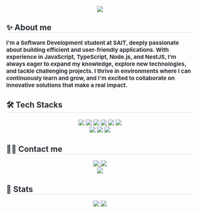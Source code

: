 <div align="center">
    <img src="https://capsule-render.vercel.app/api?type=waving&color=f3bebe&height=120&text=Hello%20World%20👋%20I'm%20Nara!&animation=twinkling&fontColor=f28da6&fontSize=50" />
</div>

<div style="text-align: left;">
    <h2 style="border-bottom: 1px solid #d8dee4; color: #282d33;"> ✨ About me </h2>
    <div style="font-weight: 700; font-size: 15px; text-align: left; color: #282d33;">
        I'm a Software Development student at SAIT, deeply passionate about building efficient and user-friendly applications. With experience in JavaScript, TypeScript, Node.js, and NestJS, I’m always eager to expand my knowledge, explore new technologies, and tackle challenging projects. I thrive in environments where I can continuously learn and grow, and I'm excited to collaborate on innovative solutions that make a real impact.
    </div>
</div>

<div style="text-align: left;">
    <h2 style="border-bottom: 1px solid #d8dee4; color: #282d33;"> 🛠️ Tech Stacks </h2>
    <div align="center">
        <img src="https://img.shields.io/badge/JavaScript-F7DF1E?style=plastic&logo=JavaScript&logoColor=white">
        <img src="https://img.shields.io/badge/TypeScript-3178C6?style=plastic&logo=TypeScript&logoColor=white">
        <img src="https://img.shields.io/badge/Node.js-339933?style=plastic&logo=Node.js&logoColor=white">
        <img src="https://img.shields.io/badge/NestJS-E0234E?style=plastic&logo=NestJS&logoColor=white">
        <img src="https://img.shields.io/badge/React-61DAFB?style=plastic&logo=React&logoColor=white">
        <img src="https://img.shields.io/badge/C%23-239120?style=plastic&logo=C-Sharp&logoColor=white">
        <br/>
        <img src="https://img.shields.io/badge/HTML5-E34F26?style=plastic&logo=HTML5&logoColor=white">
        <img src="https://img.shields.io/badge/CSS3-1572B6?style=plastic&logo=CSS3&logoColor=white">
        <img src="https://img.shields.io/badge/Tailwind%20CSS-06B6D4?style=plastic&logo=Tailwind-CSS&logoColor=white">
    </div>
</div>

<div style="text-align: left;">
    <h2 style="border-bottom: 1px solid #d8dee4; color: #282d33;"> 🧑‍💻 Contact me </h2>
    <div align="center">
        <a href="mailto:narapark7561@gmail.com">
            <img src="https://img.shields.io/badge/Gmail-EA4335?style=plastic&logo=Gmail&logoColor=white&link=mailto:narapark7561@gmail.com">
        </a>
        <a href="https://www.linkedin.com/in/narapark7561/">
            <img src="https://img.shields.io/badge/LinkedIn-0A66C2?style=plastic&logo=LinkedIn&logoColor=white&link=https://www.linkedin.com/in/narapark7561/">
        </a>
    </div>
    <div align="center">
        <a href="https://hits.seeyoufarm.com">
            <img src="https://hits.seeyoufarm.com/api/count/incr/badge.svg?url=https%3A%2F%2Fgithub.com%2Fnarapark7561%2F&count_bg=%23000000&title_bg=%23000000&icon=github.svg&icon_color=%23FFFFFF&title=GitHub&edge_flat=false" />
        </a>
    </div>
</div>

<div style="text-align: left;">
    <h2 style="border-bottom: 1px solid #d8dee4; color: #282d33;"> 🏅 Stats </h2>
    <div align="center">
        <img src="https://github-readme-stats.vercel.app/api?username=narapark7561&count_private=true&show_icons=true&include_all_commits=true&bg_color=180,00000000,e09e9e&title_color=000000&text_color=000000" />
        <img src="https://github-readme-stats.vercel.app/api/top-langs/?username=narapark7561&layout=compact&bg_color=180,00000000,e09e9e&title_color=000000&text_color=000000" />
    </div>
</div>


